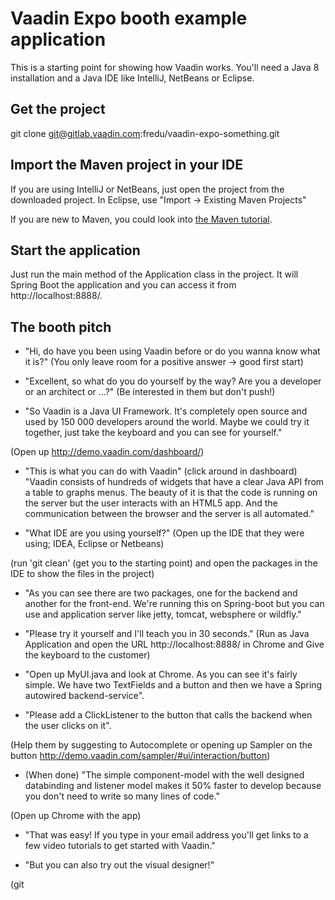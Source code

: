 # Vaadin Expo booth example application

This is a starting point for showing how Vaadin works. You'll need a Java 8 installation and a Java IDE like IntelliJ, NetBeans or Eclipse. 

## Get the project

git clone git@gitlab.vaadin.com:fredu/vaadin-expo-something.git

## Import the Maven project in your IDE

If you are using IntelliJ or NetBeans, just open the project from the downloaded project. In Eclipse, use "Import -> Existing Maven Projects"

If you are new to Maven, you could look into [the Maven tutorial](https://vaadin.com/blog/-/blogs/the-maven-essentials-for-the-impatient-developer).

## Start the application

Just run the main method of the Application class in the project. It will Spring Boot the application and you can access it from http://localhost:8888/.

## The booth pitch

* "Hi, do have you been using Vaadin before or do you wanna know what it is?" (You only leave room for a positive answer -> good first start)

* "Excellent, so what do you do yourself by the way? Are you a developer or an architect or ...?" (Be interested in them but don't push!)

* "So Vaadin is a Java UI Framework. It's completely open source and used by 150 000 developers around the world. Maybe we could try it together, just take the keyboard and you can see for yourself."

(Open up http://demo.vaadin.com/dashboard/)

* "This is what you can do with Vaadin" (click around in dashboard) "Vaadin consists of hundreds of widgets that have a clear Java API from a table to graphs menus. The beauty of it is that the code is running on the server but the user interacts with an HTML5 app. And the communication between the browser and the server is all automated."

* "What IDE are you using yourself?" (Open up the IDE that they were using; IDEA, Eclipse or Netbeans)

(run 'git clean' (get you to the starting point) and open the packages in the IDE to show the files in the project)

* "As you can see there are two packages, one for the backend and another for the front-end. We're running this on Spring-boot but you can use and application server like jetty, tomcat, websphere or wildfly."

* "Please try it yourself and I'll teach you in 30 seconds." (Run as Java Application and open the URL http://localhost:8888/ in Chrome and Give the keyboard to the customer)

* "Open up MyUI.java and look at Chrome. As you can see it's fairly simple. We have two TextFields and a button and then we have a Spring autowired backend-service".

* "Please add a ClickListener to the button that calls the backend when the user clicks on it".

(Help them by suggesting to Autocomplete or opening up Sampler on the button http://demo.vaadin.com/sampler/#ui/interaction/button)

* (When done) "The simple component-model with the well designed databinding and listener model makes it 50% faster to develop because you don't need to write so many lines of code."

(Open up Chrome with the app)

* "That was easy! If you type in your email address you'll get links to a few video tutorials to get started with Vaadin."

* "But you can also try out the visual designer!"

(git



